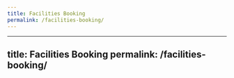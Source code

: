 ```yaml
---
title: Facilities Booking
permalink: /facilities-booking/
---
```

---
title: Facilities Booking
permalink: /facilities-booking/
---
